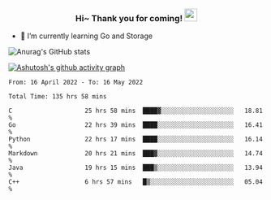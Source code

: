 <h3 align="center">
    Hi~ Thank you for coming!
    <img src="https://media.giphy.com/media/hvRJCLFzcasrR4ia7z/giphy.gif" width="25px">
</h3>

<!--
**pineapple-man/pineapple-man** is a ✨ _special_ ✨ repository because its `README.md` (this file) appears on your GitHub profile.

Here are some ideas to get you started:
- 🔭 I’m currently working on ...
- 🤔 I’m looking for help with ...
- 💬 Ask me about ...
- 📫 How to reach me: ...
- 😄 Pronouns: ...
- ⚡ Fun fact: 
- 👯 I’m looking to collaborate on kubernetes
-->
- 🌱 I’m currently learning Go and Storage


![Anurag's GitHub stats](https://github-readme-stats.vercel.app/api?username=pineapple-man&show_icons=true&theme=radical)


[![Ashutosh's github activity graph](https://activity-graph.herokuapp.com/graph?username=pineapple-man&bg_color=fffff0&color=708090&line=24292e&point=24292e&area=true&hide_border=true)](https://github.com/ashutosh00710/github-readme-activity-graph)

<!--START_SECTION:waka-->

```text
From: 16 April 2022 - To: 16 May 2022

Total Time: 135 hrs 58 mins

C                    25 hrs 58 mins  ████▓░░░░░░░░░░░░░░░░░░░░   18.81 %
Go                   22 hrs 39 mins  ████░░░░░░░░░░░░░░░░░░░░░   16.41 %
Python               22 hrs 17 mins  ████░░░░░░░░░░░░░░░░░░░░░   16.14 %
Markdown             20 hrs 21 mins  ███▓░░░░░░░░░░░░░░░░░░░░░   14.74 %
Java                 19 hrs 15 mins  ███▒░░░░░░░░░░░░░░░░░░░░░   13.94 %
C++                  6 hrs 57 mins   █▒░░░░░░░░░░░░░░░░░░░░░░░   05.04 %
```

<!--END_SECTION:waka-->
